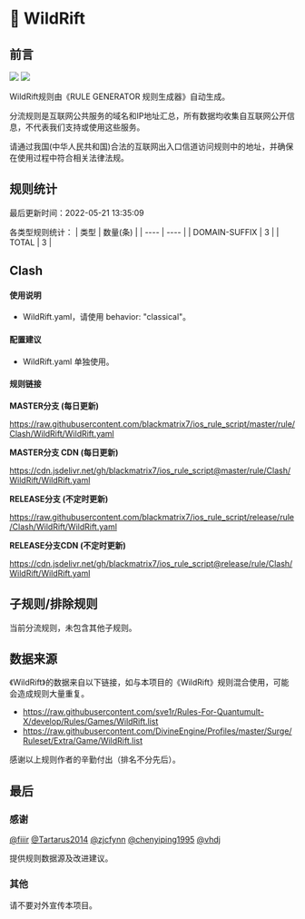 # 🧸 WildRift

## 前言

![](https://shields.io/badge/-移除重复规则-ff69b4) ![](https://shields.io/badge/-IP--CIDR(6)合并-blueviolet) 

WildRift规则由《RULE GENERATOR 规则生成器》自动生成。

分流规则是互联网公共服务的域名和IP地址汇总，所有数据均收集自互联网公开信息，不代表我们支持或使用这些服务。

请通过我国(中华人民共和国)合法的互联网出入口信道访问规则中的地址，并确保在使用过程中符合相关法律法规。

## 规则统计

最后更新时间：2022-05-21 13:35:09

各类型规则统计：
| 类型 | 数量(条)  | 
| ---- | ----  |
| DOMAIN-SUFFIX | 3  | 
| TOTAL | 3  | 


## Clash 

#### 使用说明
- WildRift.yaml，请使用 behavior: "classical"。

#### 配置建议
- WildRift.yaml 单独使用。

#### 规则链接
**MASTER分支 (每日更新)**

https://raw.githubusercontent.com/blackmatrix7/ios_rule_script/master/rule/Clash/WildRift/WildRift.yaml

**MASTER分支 CDN (每日更新)**

https://cdn.jsdelivr.net/gh/blackmatrix7/ios_rule_script@master/rule/Clash/WildRift/WildRift.yaml

**RELEASE分支 (不定时更新)**

https://raw.githubusercontent.com/blackmatrix7/ios_rule_script/release/rule/Clash/WildRift/WildRift.yaml

**RELEASE分支CDN (不定时更新)**

https://cdn.jsdelivr.net/gh/blackmatrix7/ios_rule_script@release/rule/Clash/WildRift/WildRift.yaml

## 子规则/排除规则


当前分流规则，未包含其他子规则。

## 数据来源

《WildRift》的数据来自以下链接，如与本项目的《WildRift》规则混合使用，可能会造成规则大量重复。

- https://raw.githubusercontent.com/sve1r/Rules-For-Quantumult-X/develop/Rules/Games/WildRift.list
- https://raw.githubusercontent.com/DivineEngine/Profiles/master/Surge/Ruleset/Extra/Game/WildRift.list


感谢以上规则作者的辛勤付出（排名不分先后）。

## 最后

### 感谢

[@fiiir](https://github.com/fiiir) [@Tartarus2014](https://github.com/Tartarus2014) [@zjcfynn](https://github.com/zjcfynn) [@chenyiping1995](https://github.com/chenyiping1995) [@vhdj](https://github.com/vhdj)

提供规则数据源及改进建议。

### 其他

请不要对外宣传本项目。